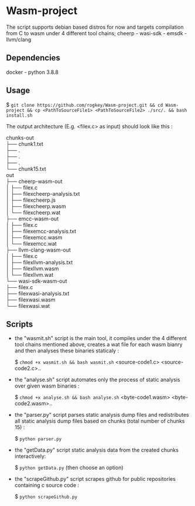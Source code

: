 # Wasm-project

The script supports debian based distros for now and targets compilation from C to wasm under 4 different tool chains; cheerp - wasi-sdk - emsdk - llvm/clang 

## Dependencies

docker - python 3.8.8

## Usage

$ `git clone https://github.com/rogkey/Wasm-project.git && cd Wasm-project && cp <PathToSourceFile1> <PathToSourceFile2> ./src/. && bash install.sh`    

The output architecture (E.g. <filex.c> as input) should look like this :  

chunks-out  
├── chunk1.txt  
├── .  
├── .  
├── .  
└── chunk15.txt  
out  
├── cheerp-wasm-out  
│   ├── filex.c  
│   ├── filexcheerp-analysis.txt  
│   ├── filexcheerp.js  
│   ├── filexcheerp.wasm  
│   └── filexcheerp.wat  
├── emcc-wasm-out  
│   ├── filex.c  
│   ├── filexemcc-analysis.txt  
│   ├── filexemcc.wasm  
│   └── filexemcc.wat  
├── llvm-clang-wasm-out  
│   ├── filex.c  
│   ├── filexllvm-analysis.txt  
│   ├── filexllvm.wasm  
│   └── filexllvm.wat  
└── wasi-sdk-wasm-out  
    ├── filex.c  
    ├── filexwasi-analysis.txt  
    ├── filexwasi.wasm  
    └── filexwasi.wat  

## Scripts 

- the "wasmit.sh" script is the main tool, it compiles under the 4 different tool chains mentioned above, creates a wat file for each wasm bianry and then analyses these binaries staticaly : 
    
    $ `chmod +x wasmit.sh && bash wasmit.sh` <source-code1.c> <source-code2.c>..

- the "analyse.sh" script automates only the process of static analysis over given wasm binaries :
    
    $ `chmod +x analyse.sh && bash analyse.sh` <byte-code1.wasm> <byte-code2.wasm>..

- the "parser.py" script parses static analysis dump files and redistributes all static analysis dump files based on chunks (total number of chunks 15) :

    $ `python parser.py`

- the "getData.py" script static analysis data from the created chunks interactively:

    $ `python getData.py` (then choose an option)

- the "scrapeGithub.py" script scrapes github for public repositories containing c source code :

    $ `python scrapeGithub.py`


